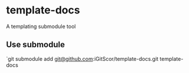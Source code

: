 # template-docs

A templating submodule tool

## Use submodule

`git submodule add git@github.com:iGitScor/template-docs.git template-docs
